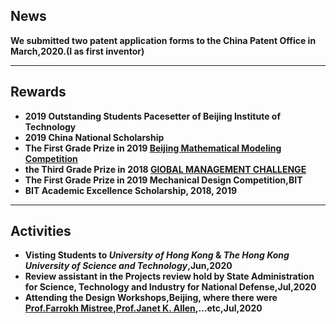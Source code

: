 ## News

**We submitted two patent application forms to the China Patent Office in March,2020.(I as first inventor)**

----
## Rewards
+ **2019 Outstanding Students Pacesetter of Beijing Institute of Technology**
+ **2019 China National Scholarship**
+ **The First Grade Prize in 2019 [Beijing Mathematical Modeling Competition](http://https://list.wiki/China_Undergraduate_Mathematical_Contest_in_Modeling)**
+ **the Third Grade Prize in 2018 [GlOBAL MANAGEMENT CHALLENGE](http://http://globalmanagementchallenge.pt/worldgmc/)**
+ **The First Grade Prize in 2019 Mechanical Design Competition,BIT**
+ **BIT Academic Excellence Scholarship, 2018, 2019**

----

## Activities
+ **Visting Students to _University of Hong Kong_ & _The Hong Kong University of Science and Technology_,Jun,2020**
+ **Review assistant in the 
Projects review hold by State Administration for Science, Technology and Industry for National Defense,Jul,2020**
+ **Attending the Design Workshops,Beijing, where there were [Prof.Farrokh Mistree](http://https://scholar.google.com/citations?user=l1N0Nj0AAAAJ&hl=en),[Prof.Janet K. Allen](http://https://scholar.google.com/citations?user=oJNeHV0AAAAJ&hl=en),...etc,Jul,2020**
